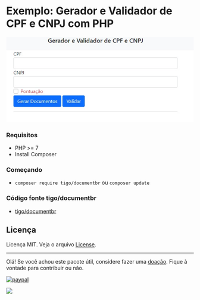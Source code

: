 # Exemplo: Gerador e Validador de CPF e CNPJ com PHP

[![example](https://github.com/tigoCaval/images/blob/main/web/geradorvalidador.jpg)](https://github.com/tigoCaval/example-documentbr)

### Requisitos

- PHP >= 7
- Install Composer

### Começando

- ```composer require tigo/documentbr``` ou ```composer update```

### Código fonte tigo/documentbr

- [tigo/documentbr](https://github.com/tigoCaval/document-br)

## Licença

Licença MIT. Veja o arquivo [License](https://github.com/tigoCaval/example-documentbr/blob/main/LICENSE).

---
Olá! Se você achou este pacote útil, considere fazer uma [doação](https://www.paypal.com/donate?hosted_button_id=GNFS3L3FRC9K8). Fique à vontade para contribuir ou não.

[![paypal](https://www.paypalobjects.com/pt_BR/i/btn/btn_donate_SM.gif)](https://www.paypal.com/donate?hosted_button_id=GNFS3L3FRC9K8) 

<a href="https://www.paypal.com/donate?hosted_button_id=GNFS3L3FRC9K8" target="_blank">
<img src="https://www.paypalobjects.com/pt_BR/i/btn/btn_donate_SM.gif">
</a>
